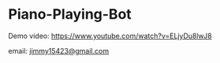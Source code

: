 # Piano-Playing-Bot

Demo video:
https://www.youtube.com/watch?v=ELjyDu8lwJ8

email: jimmy15423@gmail.com
